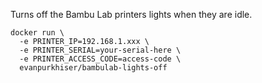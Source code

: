 Turns off the Bambu Lab printers lights when they are idle.

```
docker run \
  -e PRINTER_IP=192.168.1.xxx \
  -e PRINTER_SERIAL=your-serial-here \
  -e PRINTER_ACCESS_CODE=access-code \
  evanpurkhiser/bambulab-lights-off
```

